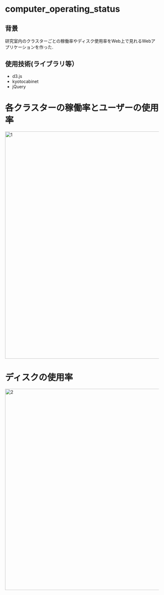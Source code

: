 # computer_operating_status

## 背景

研究室内のクラスターごとの稼働率やディスク使用率をWeb上で見れるWebアプリケーションを作った. <br/>

## 使用技術(ライブラリ等）

- d3.js
- kyotocabinet
- jQuery

# 各クラスターの稼働率とユーザーの使用率
<img width="742" alt="1" src="https://user-images.githubusercontent.com/63649819/162664991-c8751afb-223d-4658-a4d7-2d6958e77efd.png">

# ディスクの使用率
<img width="657" alt="2" src="https://user-images.githubusercontent.com/63649819/162665072-87f40b4e-d3f8-4a88-9b0a-2895523002b9.png">
